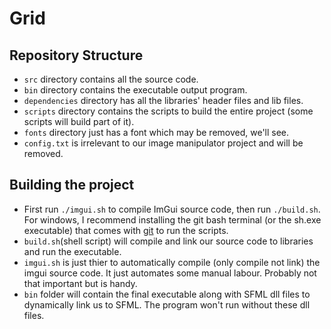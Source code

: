 # Grid

## Repository Structure
- `src` directory contains all the source code.
- `bin` directory contains the executable output program.
- `dependencies` directory has all the libraries' header files and lib files.
- `scripts` directory contains the scripts to build the entire project (some scripts will build part of it).
- `fonts` directory just has a font which may be removed, we'll see.
- `config.txt` is irrelevant to our image manipulator project and will be removed.

## Building the project
- First run `./imgui.sh` to compile ImGui source code, then run `./build.sh`. For windows, I recommend installing the git bash terminal (or the sh.exe executable) that comes with [git](https://git-scm.com/) to run the scripts.
- `build.sh`(shell script) will compile and link our source code to libraries and run the executable.
- `imgui.sh` is just thier to automatically compile (only compile not link) the imgui source code. It just automates some manual labour. Probably not that important but is handy.
- `bin` folder will contain the final executable along with SFML dll files to dynamically link us to SFML. The program won't run without these dll files.
